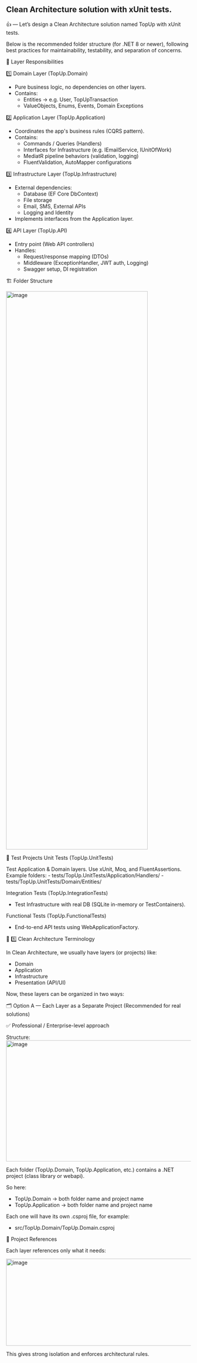 ## Clean Architecture solution with xUnit tests.

👍 — Let’s design a Clean Architecture solution named TopUp with xUnit tests.

Below is the recommended folder structure (for .NET 8 or newer), following best practices for maintainability, testability, and separation of concerns.

🧩 Layer Responsibilities

1️⃣ Domain Layer (TopUp.Domain)

 - Pure business logic, no dependencies on other layers.
 - Contains:
   - Entities → e.g. User, TopUpTransaction
   - ValueObjects, Enums, Events, Domain Exceptions

2️⃣ Application Layer (TopUp.Application)

- Coordinates the app's business rules (CQRS pattern).
- Contains:
  - Commands / Queries (Handlers)
  - Interfaces for Infrastructure (e.g. IEmailService, IUnitOfWork)
  - MediatR pipeline behaviors (validation, logging)
  - FluentValidation, AutoMapper configurations

3️⃣ Infrastructure Layer (TopUp.Infrastructure)

- External dependencies:
  - Database (EF Core DbContext)
  - File storage
  - Email, SMS, External APIs
  - Logging and Identity
- Implements interfaces from the Application layer.

4️⃣ API Layer (TopUp.API)

- Entry point (Web API controllers)
- Handles:
  - Request/response mapping (DTOs)
  - Middleware (ExceptionHandler, JWT auth, Logging)
  - Swagger setup, DI registration

🏗 Folder Structure

<img width="386" height="1521" alt="image" src="https://github.com/user-attachments/assets/91e03550-e9b6-4938-a679-b05e01afb8a4" />

🧪 Test Projects
Unit Tests (TopUp.UnitTests)

Test Application & Domain layers.
Use xUnit, Moq, and FluentAssertions.
Example folders:
              - tests/TopUp.UnitTests/Application/Handlers/
              - tests/TopUp.UnitTests/Domain/Entities/

Integration Tests (TopUp.IntegrationTests)
 - Test Infrastructure with real DB (SQLite in-memory or TestContainers).

Functional Tests (TopUp.FunctionalTests)
 - End-to-end API tests using WebApplicationFactory.

🧱 1️⃣ Clean Architecture Terminology

In Clean Architecture, we usually have layers (or projects) like:
 - Domain
 - Application
 - Infrastructure
 - Presentation (API/UI)

Now, these layers can be organized in two ways:

🗂️ Option A — Each Layer as a Separate Project (Recommended for real solutions)

✅ Professional / Enterprise-level approach

Structure:
<img width="607" height="330" alt="image" src="https://github.com/user-attachments/assets/e1b05ca2-e4b0-4170-aeeb-1a5f8dd77fed" />

Each folder (TopUp.Domain, TopUp.Application, etc.) contains a .NET project (class library or webapi).

So here:
 - TopUp.Domain → both folder name and project name
 - TopUp.Application → both folder name and project name

Each one will have its own .csproj file, for example:
 - src/TopUp.Domain/TopUp.Domain.csproj

🔗 Project References

Each layer references only what it needs:

<img width="870" height="237" alt="image" src="https://github.com/user-attachments/assets/88c3531a-0449-4f5c-bed4-8a65bc1e675f" />

This gives strong isolation and enforces architectural rules.

